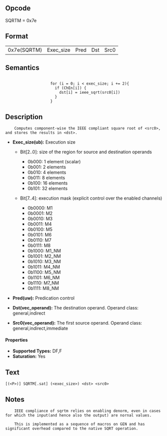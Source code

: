 <!---======================= begin_copyright_notice ============================

Copyright (C) 2020-2022 Intel Corporation

SPDX-License-Identifier: MIT

============================= end_copyright_notice ==========================-->

## Opcode

  SQRTM = 0x7e

## Format

| | | | | |
| --- | --- | --- | --- | --- |
| 0x7e(SQRTM) | Exec_size | Pred | Dst | Src0 |


## Semantics


```

                    for (i = 0; i < exec_size; i += 2){
                      if (ChEn[i]) {
                        dst[i] = ieee_sqrt(src0[i])
                      }
                    }
```

## Description





```
    Computes component-wise the IEEE compliant square root of <src0>, and stores the results in <dst>.
```


- **Exec_size(ub):** Execution size

  - Bit[2..0]: size of the region for source and destination operands

    - 0b000:  1 element (scalar)
    - 0b001:  2 elements
    - 0b010:  4 elements
    - 0b011:  8 elements
    - 0b100:  16 elements
    - 0b101:  32 elements
  - Bit[7..4]: execution mask (explicit control over the enabled channels)

    - 0b0000:  M1
    - 0b0001:  M2
    - 0b0010:  M3
    - 0b0011:  M4
    - 0b0100:  M5
    - 0b0101:  M6
    - 0b0110:  M7
    - 0b0111:  M8
    - 0b1000:  M1_NM
    - 0b1001:  M2_NM
    - 0b1010:  M3_NM
    - 0b1011:  M4_NM
    - 0b1100:  M5_NM
    - 0b1101:  M6_NM
    - 0b1110:  M7_NM
    - 0b1111:  M8_NM

- **Pred(uw):** Predication control


- **Dst(vec_operand):** The destination operand. Operand class: general,indirect


- **Src0(vec_operand):** The first source operand. Operand class: general,indirect,immediate


#### Properties
- **Supported Types:** DF,F
- **Saturation:** Yes




## Text
```
[(<P>)] SQRTM[.sat] (<exec_size>) <dst> <src0>
```

## Notes





```
    IEEE compliance of sqrtm relies on enabling denorm, even in cases for which the input(and hence also the output) are nornal values.

    This is implemented as a sequence of macros on GEN and has significant overhead compared to the native SQRT operation.
```

